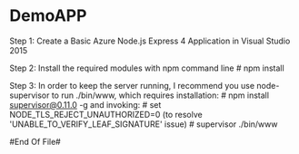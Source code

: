 ﻿# DemoAPP

Step 1: Create a Basic Azure Node.js Express 4 Application in Visual Studio 2015

Step 2: Install the required modules with npm command line
		# npm install

Step 3: In order to keep the server running, I recommend you use node-supervisor to run ./bin/www, 
	which requires installation:
		# npm install supervisor@0.11.0 -g
	and invoking:
		# set NODE_TLS_REJECT_UNAUTHORIZED=0 
		(to resolve 'UNABLE_TO_VERIFY_LEAF_SIGNATURE' issue)
		# supervisor ./bin/www

#End Of File#